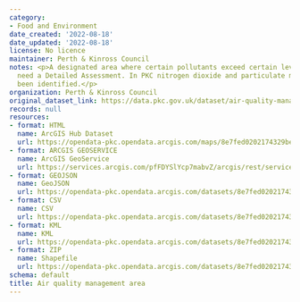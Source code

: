 ```yaml
---
category:
- Food and Environment
date_created: '2022-08-18'
date_updated: '2022-08-18'
license: No licence
maintainer: Perth & Kinross Council
notes: <p>A designated area where certain pollutants exceed certain levels and therefore
  need a Detailed Assessment. In PKC nitrogen dioxide and particulate matter have
  been identified.</p>
organization: Perth & Kinross Council
original_dataset_link: https://data.pkc.gov.uk/dataset/air-quality-management-area
records: null
resources:
- format: HTML
  name: ArcGIS Hub Dataset
  url: https://opendata-pkc.opendata.arcgis.com/maps/8e7fed0202174329be528a1f9706dcd3_0
- format: ARCGIS GEOSERVICE
  name: ArcGIS GeoService
  url: https://services.arcgis.com/pfFDYSlYcp7mabvZ/arcgis/rest/services/Air_quality_management_area/FeatureServer/0
- format: GEOJSON
  name: GeoJSON
  url: https://opendata-pkc.opendata.arcgis.com/datasets/8e7fed0202174329be528a1f9706dcd3_0.geojson?outSR=%7B%22latestWkid%22%3A27700%2C%22wkid%22%3A27700%7D
- format: CSV
  name: CSV
  url: https://opendata-pkc.opendata.arcgis.com/datasets/8e7fed0202174329be528a1f9706dcd3_0.csv?outSR=%7B%22latestWkid%22%3A27700%2C%22wkid%22%3A27700%7D
- format: KML
  name: KML
  url: https://opendata-pkc.opendata.arcgis.com/datasets/8e7fed0202174329be528a1f9706dcd3_0.kml?outSR=%7B%22latestWkid%22%3A27700%2C%22wkid%22%3A27700%7D
- format: ZIP
  name: Shapefile
  url: https://opendata-pkc.opendata.arcgis.com/datasets/8e7fed0202174329be528a1f9706dcd3_0.zip?outSR=%7B%22latestWkid%22%3A27700%2C%22wkid%22%3A27700%7D
schema: default
title: Air quality management area
---
```

